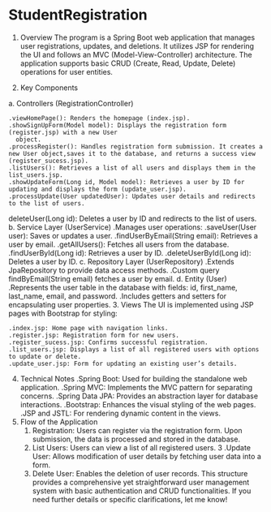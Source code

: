 # StudentRegistration
1. Overview
The program is a Spring Boot web application that manages user registrations, updates, and deletions. It utilizes JSP for rendering the UI and follows an MVC (Model-View-Controller) architecture. The application supports basic CRUD (Create, Read, Update, Delete) operations for user entities.

2. Key Components
 
 a. Controllers (RegistrationController)
 
    .viewHomePage(): Renders the homepage (index.jsp).
    .showSignUpForm(Model model): Displays the registration form (register.jsp) with a new User 
      object.
    .processRegister(): Handles registration form submission. It creates a new User object,saves it to the database, and returns a success view (register_sucess.jsp).
    .listUsers(): Retrieves a list of all users and displays them in the list_users.jsp.
    .showUpdateForm(Long id, Model model): Retrieves a user by ID for updating and displays the form (update_user.jsp).
    .processUpdate(User updatedUser): Updates user details and redirects to the list of users.
deleteUser(Long id): Deletes a user by ID and redirects to the list of users.
b. Service Layer (UserService)
    .Manages user operations:
        .saveUser(User user): Saves or updates a user.
        .findUserByEmail(String email): Retrieves a user by email.
        .getAllUsers(): Fetches all users from the database.
        .findUserById(Long id): Retrieves a user by ID.
        .deleteUserById(Long id): Deletes a user by ID.
c. Repository Layer (UserRepository)
    .Extends JpaRepository to provide data access methods.
    .Custom query findByEmail(String email) fetches a user by email.
d. Entity (User)
    .Represents the user table in the database with fields: id, first_name, last_name, email, and password.
    .Includes getters and setters for encapsulating user properties.
3. Views
  The UI is implemented using JSP pages with Bootstrap for styling:

    .index.jsp: Home page with navigation links.
    .register.jsp: Registration form for new users.
    .register_sucess.jsp: Confirms successful registration.
    .list_users.jsp: Displays a list of all registered users with options to update or delete.
    .update_user.jsp: Form for updating an existing user’s details.
4. Technical Notes
    .Spring Boot: Used for building the standalone web application.
    .Spring MVC: Implements the MVC pattern for separating concerns.
    .Spring Data JPA: Provides an abstraction layer for database interactions.
    .Bootstrap: Enhances the visual styling of the web pages.
    .JSP and JSTL: For rendering dynamic content in the views.
5. Flow of the Application
    1. Registration: Users can register via the registration form. Upon submission, the data is processed and stored in the database.
    2. List Users: Users can view a list of all registered users.
    3 .Update User: Allows modification of user details by fetching user data into a form.
    4. Delete User: Enables the deletion of user records.
This structure provides a comprehensive yet straightforward user management system with basic authentication and CRUD functionalities. If you need further details or specific clarifications, let me know!
